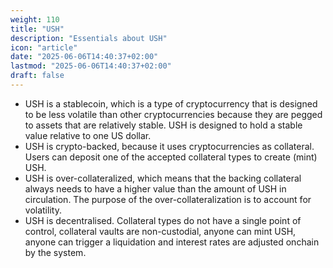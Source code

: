 ```yaml
---
weight: 110
title: "USH"
description: "Essentials about USH"
icon: "article"
date: "2025-06-06T14:40:37+02:00"
lastmod: "2025-06-06T14:40:37+02:00"
draft: false
---
```


- USH is a stablecoin, which is a type of cryptocurrency that is designed to be less volatile than other cryptocurrencies because they are pegged to assets that are relatively stable. USH is designed to hold a stable value relative to one US dollar.
- USH is crypto-backed, because it uses cryptocurrencies as collateral. Users can deposit one of the accepted collateral types to create (mint) USH. 
- USH is over-collateralized, which means that the backing collateral always needs to have a higher value than the amount of USH in circulation. The purpose of the over-collateralization is to account for volatility.
- USH is decentralised. Collateral types do not have a single point of control, collateral vaults are non-custodial, anyone can mint USH, anyone can trigger a liquidation and interest rates are adjusted onchain by the system.
